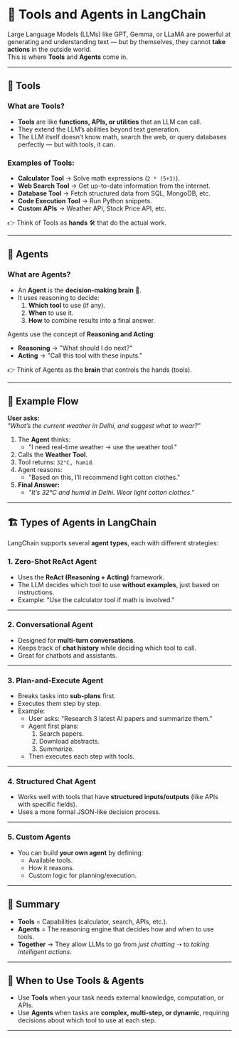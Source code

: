 # 🧩 Tools and Agents in LangChain

Large Language Models (LLMs) like GPT, Gemma, or LLaMA are powerful at generating and understanding text — but by themselves, they cannot **take actions** in the outside world.  
This is where **Tools** and **Agents** come in.

---

## 🔧 Tools

### What are Tools?
- **Tools** are like **functions, APIs, or utilities** that an LLM can call.  
- They extend the LLM’s abilities beyond text generation.  
- The LLM itself doesn’t know math, search the web, or query databases perfectly — but with tools, it can.

### Examples of Tools:
- **Calculator Tool** → Solve math expressions (`2 * (5+3)`).  
- **Web Search Tool** → Get up-to-date information from the internet.  
- **Database Tool** → Fetch structured data from SQL, MongoDB, etc.  
- **Code Execution Tool** → Run Python snippets.  
- **Custom APIs** → Weather API, Stock Price API, etc.

👉 Think of Tools as **hands** 🛠️ that do the actual work.

---

## 🤖 Agents

### What are Agents?
- An **Agent** is the **decision-making brain** 🧠.  
- It uses reasoning to decide:
  1. **Which tool** to use (if any).  
  2. **When** to use it.  
  3. **How** to combine results into a final answer.  

Agents use the concept of **Reasoning and Acting**:
- **Reasoning** → "What should I do next?"  
- **Acting** → "Call this tool with these inputs."

👉 Think of Agents as the **brain** that controls the hands (tools).

---

## 🔑 Example Flow

**User asks:**  
*"What’s the current weather in Delhi, and suggest what to wear?"*

1. The **Agent** thinks:  
   - "I need real-time weather → use the weather tool."  
2. Calls the **Weather Tool**.  
3. Tool returns: `32°C, humid`.  
4. Agent reasons:  
   - "Based on this, I’ll recommend light cotton clothes."  
5. **Final Answer:**  
   - *"It’s 32°C and humid in Delhi. Wear light cotton clothes."*

---

## 🏗️ Types of Agents in LangChain

LangChain supports several **agent types**, each with different strategies:

### 1. **Zero-Shot ReAct Agent**
- Uses the **ReAct (Reasoning + Acting)** framework.  
- The LLM decides which tool to use **without examples**, just based on instructions.  
- Example: “Use the calculator tool if math is involved.”

---

### 2. **Conversational Agent**
- Designed for **multi-turn conversations**.  
- Keeps track of **chat history** while deciding which tool to call.  
- Great for chatbots and assistants.

---

### 3. **Plan-and-Execute Agent**
- Breaks tasks into **sub-plans** first.  
- Executes them step by step.  
- Example:  
  - User asks: "Research 3 latest AI papers and summarize them."  
  - Agent first plans:  
    1. Search papers.  
    2. Download abstracts.  
    3. Summarize.  
  - Then executes each step with tools.

---

### 4. **Structured Chat Agent**
- Works well with tools that have **structured inputs/outputs** (like APIs with specific fields).  
- Uses a more formal JSON-like decision process.

---

### 5. **Custom Agents**
- You can build **your own agent** by defining:  
  - Available tools.  
  - How it reasons.  
  - Custom logic for planning/execution.

---

## 📝 Summary

- **Tools** = Capabilities (calculator, search, APIs, etc.).  
- **Agents** = The reasoning engine that decides how and when to use tools.  
- **Together** → They allow LLMs to go from *just chatting* ➝ to *taking intelligent actions*.  

---

## 🚀 When to Use Tools & Agents
- Use **Tools** when your task needs external knowledge, computation, or APIs.  
- Use **Agents** when tasks are **complex, multi-step, or dynamic**, requiring decisions about which tool to use at each step.

---
